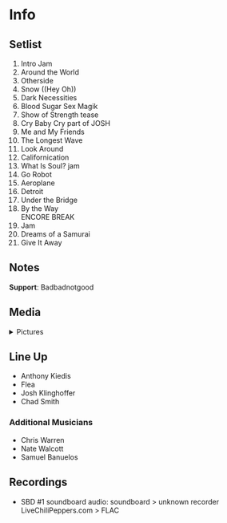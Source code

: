 # Info

## Setlist

1. Intro Jam
2. Around the World
3. Otherside
4. Snow ((Hey Oh))
5. Dark Necessities
6. Blood Sugar Sex Magik
7. Show of Strength tease
8. Cry Baby Cry part of JOSH
9. Me and My Friends
10. The Longest Wave
11. Look Around
12. Californication
13. What Is Soul? jam
14. Go Robot
15. Aeroplane
16. Detroit
17. Under the Bridge
18. By the Way
<br> ENCORE BREAK
19. Jam
20. Dreams of a Samurai
21. Give It Away

## Notes

**Support**: Badbadnotgood

## Media 

<details>
  <summary>Pictures</summary>
  <!--<img alt="Setlist" title="Setlist" src="_.jpg" height="200" />
  <img alt="Clipping" title="Clipping" src="_.jpg" height="200" />
  <img alt="Flyer" title="Flyer" src="_.jpg" height="200" />-->
</details>

## Line Up

* Anthony Kiedis
* Flea
* Josh Klinghoffer
* Chad Smith

### Additional Musicians

* Chris Warren  
* Nate Walcott  
* Samuel Banuelos

## Recordings

* SBD #1 soundboard audio: soundboard > unknown recorder LiveChiliPeppers.com > FLAC
